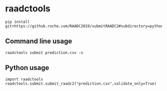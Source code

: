 # raadctools

```
pip install git+https://github.roche.com/RAADC2019/submitRAADC2#subdirectory=python
```

## Command line usage

```
raadctools submit prediction.csv -v
```

## Python usage

```
import raadctools
raadctools.submit.submit_raadc2("prediction.csv",validate_only=True)
```